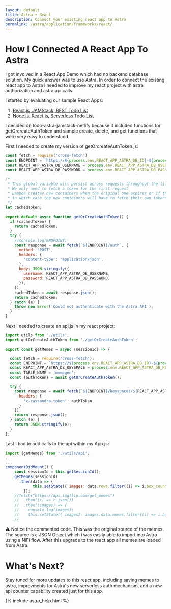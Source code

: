 ```yaml
---
layout: default
title: Astra + React
description: Connect your existing react app to Astra
permalink: /astra/application/frameworks/react/
---
```


# How I Connected A React App To Astra

I got involved in a React App Demo which had no backend database solution.  My quick answer was to use Astra.   In order to connect the existing react app to Astra I needed to improve my react project with astra authorization and astra api calls.   

I started by evaluating our sample React Apps:

1.	[React.js, JAMStack, REST Todo List](https://github.com/DataStax-Examples/todo-astra-jamstack-netlify)
2.	[Node.js, React.js, Serverless Todo List](https://github.com/tjake/todo-astra-react-serverless)

I decided on todo-astra-jamstack-netlify because it included functions for getOrcreateAuthToken and sample create, delete, and get functions that were very easy to understand.

First I needed to create my version of getOrcreateAuthToken.js:

```js
const fetch = require('cross-fetch')
const ENDPOINT = `https://${process.env.REACT_APP_ASTRA_DB_ID}-${process.env.REACT_APP_ASTRA_DB_REGION}.apps.astra.datastax.com/api/rest/v1`;
const REACT_APP_ASTRA_DB_USERNAME = process.env.REACT_APP_ASTRA_DB_USERNAME;
const REACT_APP_ASTRA_DB_PASSWORD = process.env.REACT_APP_ASTRA_DB_PASSWORD;

/*
 * This global variable will persist across requests throughout the life of the lambda.
 * We only need to fetch a token for the first request
 * Lambda creates new containers when the original one expires or if there is high concurrency
 * in which case the new containers will have to fetch their own tokens.
 */
let cachedToken;

export default async function getOrCreateAuthToken() {
  if (cachedToken) {
    return cachedToken;
  }
  try {
    //console.log(ENDPOINT)
    const response = await fetch(`${ENDPOINT}/auth`, {
      method: 'POST',
      headers: {
        'content-type': 'application/json',
      },
      body: JSON.stringify({
        username: REACT_APP_ASTRA_DB_USERNAME,
        password: REACT_APP_ASTRA_DB_PASSWORD,
      }),
    });
    cachedToken = await response.json();
    return cachedToken;
  } catch (e) {
    throw new Error('Could not authenticate with the Astra API');
  }
}
```

Next I needed to create an api.js in my react project:

```js
import utils from './utils';
import getOrCreateAuthToken from './getOrCreateAuthToken';

export const getMemes = async (sessionId) => {

  const fetch = require('cross-fetch');
  const ENDPOINT = `https://${process.env.REACT_APP_ASTRA_DB_ID}-${process.env.REACT_APP_ASTRA_DB_REGION}.apps.astra.datastax.com/api/rest/v1`;
  const REACT_APP_ASTRA_DB_KEYSPACE = process.env.REACT_APP_ASTRA_DB_KEYSPACE;
  const TABLE_NAME = 'memegen';
  const {authToken} = await getOrCreateAuthToken();

  try {
    const response = await fetch(`${ENDPOINT}/keyspaces/${REACT_APP_ASTRA_DB_KEYSPACE}/tables/${TABLE_NAME}/rows`, {
      headers: {
        'x-cassandra-token': authToken
      }
    });
    return response.json();
  } catch (e) {
    return JSON.stringify(e);
  }
};
```

Last I had to add calls to the api within my App.js:

```js
import {getMemes} from './utils/api';
...
...
componentDidMount() {
    const sessionId = this.getSessionId();
    getMemes(sessionId)
      .then(data => {
            this.setState({ images: data.rows.filter((i) => i.box_count === 2) });
        });
    //fetch("https://api.imgflip.com/get_memes")
    //  .then((r) => r.json())
    //  .then((images) => {
    //    console.log(images);
    //    this.setState({ images2: images.data.memes.filter((i) => i.box_count === 2) });
    //
```
:warning: Notice the commented code.  This was the original source of the memes.  The source is a JSON Object which i was easily able to import into Astra using a NiFi flow.  After this upgrade to the react app all memes are loaded from Astra.  

# What's Next?

Stay tuned for more updates to this react app, including saving memes to astra, improvments for Astra's new serverless auth mechanism, and a new api counter capability created just for this app.

{% include astra_help.html %}